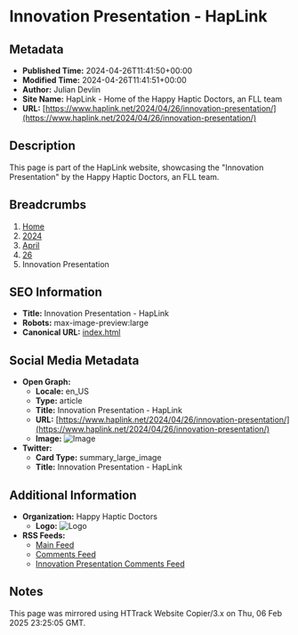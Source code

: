 # Innovation Presentation - HapLink

## Metadata
- **Published Time:** 2024-04-26T11:41:50+00:00
- **Modified Time:** 2024-04-26T11:41:51+00:00
- **Author:** Julian Devlin
- **Site Name:** HapLink - Home of the Happy Haptic Doctors, an FLL team
- **URL:** [https://www.haplink.net/2024/04/26/innovation-presentation/](https://www.haplink.net/2024/04/26/innovation-presentation/)

## Description
This page is part of the HapLink website, showcasing the "Innovation Presentation" by the Happy Haptic Doctors, an FLL team.

## Breadcrumbs
1. [Home](https://www.haplink.net/)
2. [2024](https://www.haplink.net/2024/)
3. [April](https://www.haplink.net/2024/04/)
4. [26](https://www.haplink.net/2024/04/26/)
5. Innovation Presentation

## SEO Information
- **Title:** Innovation Presentation - HapLink
- **Robots:** max-image-preview:large
- **Canonical URL:** [index.html](index.html)

## Social Media Metadata
- **Open Graph:**
  - **Locale:** en_US
  - **Type:** article
  - **Title:** Innovation Presentation - HapLink
  - **URL:** [https://www.haplink.net/2024/04/26/innovation-presentation/](https://www.haplink.net/2024/04/26/innovation-presentation/)
  - **Image:** ![Image](https://www.haplink.net/wp-content/uploads/2024/01/Screenshot-2024-01-15-at-7.23.35%20PM.png)
- **Twitter:**
  - **Card Type:** summary_large_image
  - **Title:** Innovation Presentation - HapLink

## Additional Information
- **Organization:** Happy Haptic Doctors
  - **Logo:** ![Logo](https://www.haplink.net/wp-content/uploads/2024/01/Screenshot-2024-01-15-at-7.23.35%20PM.png)
- **RSS Feeds:**
  - [Main Feed](../../../../feed/index.html)
  - [Comments Feed](../../../../comments/feed/index.html)
  - [Innovation Presentation Comments Feed](feed/index.html)

## Notes
This page was mirrored using HTTrack Website Copier/3.x on Thu, 06 Feb 2025 23:25:05 GMT.